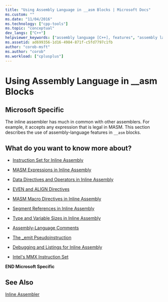 ```yaml
---
title: "Using Assembly Language in __asm Blocks | Microsoft Docs"
ms.custom: ""
ms.date: "11/04/2016"
ms.technology: ["cpp-tools"]
ms.topic: "conceptual"
dev_langs: ["C++"]
helpviewer_keywords: ["assembly language [C++], features", "assembly language [C++]", "__asm keyword [C++], assembly language in"]
ms.assetid: ad699356-1d16-4984-871f-c5fd7797c1fb
author: "corob-msft"
ms.author: "corob"
ms.workload: ["cplusplus"]
---
```

# Using Assembly Language in __asm Blocks
## Microsoft Specific  
 The inline assembler has much in common with other assemblers. For example, it accepts any expression that is legal in MASM. This section describes the use of assembly-language features in `__asm` blocks.  
  
## What do you want to know more about?  
  
-   [Instruction Set for Inline Assembly](../../assembler/inline/instruction-set-for-inline-assembly.md)  
  
-   [MASM Expressions in Inline Assembly](../../assembler/inline/masm-expressions-in-inline-assembly.md)  
  
-   [Data Directives and Operators in Inline Assembly](../../assembler/inline/data-directives-and-operators-in-inline-assembly.md)  
  
-   [EVEN and ALIGN Directives](../../assembler/inline/even-and-align-directives.md)  
  
-   [MASM Macro Directives in Inline Assembly](../../assembler/inline/masm-macro-directives-in-inline-assembly.md)  
  
-   [Segment References in Inline Assembly](../../assembler/inline/segment-references-in-inline-assembly.md)  
  
-   [Type and Variable Sizes in Inline Assembly](../../assembler/inline/type-and-variable-sizes-in-inline-assembly.md)  
  
-   [Assembly-Language Comments](../../assembler/inline/assembly-language-comments.md)  
  
-   [The _emit Pseudoinstruction](../../assembler/inline/emit-pseudoinstruction.md)  
  
-   [Debugging and Listings for Inline Assembly](../../assembler/inline/debugging-and-listings-for-inline-assembly.md)  
  
-   [Intel's MMX Instruction Set](../../assembler/inline/intel-s-mmx-instruction-set.md)  
  
 **END Microsoft Specific**  
  
## See Also  
 [Inline Assembler](../../assembler/inline/inline-assembler.md)